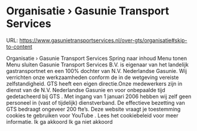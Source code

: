 # Organisatie › Gasunie Transport Services

URL: https://www.gasunietransportservices.nl/over-gts/organisatie#skip-to-content

Organisatie › Gasunie Transport Services
Spring naar inhoud
Menu tonen
Menu sluiten
Gasunie Transport Services
B.V. is eigenaar van het
landelijk gastransportnet
en een 100% dochter van N.V. Nederlandse Gasunie. Wij verrichten onze werkzaamheden conform de in de wetgeving vereiste zelfstandigheid.
GTS
heeft een eigen directie.Onze medewerkers zijn in dienst van de N.V. Nederlandse Gasunie en voor onbepaalde tijd gedetacheerd bij
GTS
. Met ingang van 1 januari 2006 hebben wij zelf geen personeel in (vast of tijdelijk) dienstverband. De effectieve bezetting van
GTS
bedraagt ongeveer 200 fte’s.
Deze website vraagt je toestemming cookies te gebruiken voor
YouTube
. Lees het
cookiebeleid
voor meer informatie.
Ik ga akkoord
Ik ga niet akkoord